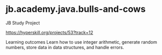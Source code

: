 # jb.academy.java.bulls-and-cows
JB Study Project

https://hyperskill.org/projects/53?track=12

Learning outcomes
Learn how to use integer arithmetic, generate random numbers, store data in data structures, and handle errors.
